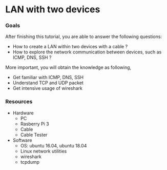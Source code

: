 # LAN with two devices

### Goals

After finishing this tutorial, you are able to answer the following questions:

* How to create a LAN within two devices with a cable ?
* How to explore the network communication between devices, such as ICMP, DNS, SSH ?

More important, you will obtain the knowledge as following,

* Get familiar with ICMP, DNS, SSH
* Understand TCP and UDP packet
* Get intensive usage of wireshark 


### Resources
* Hardware
    * PC
    * Rasberry Pi 3
    * Cable 
    * Cable Tester
* Software
    * OS: ubuntu 16.04, ubuntu 18.04 
    * Linux network utilities 
    * wireshark
    * tcpdump






